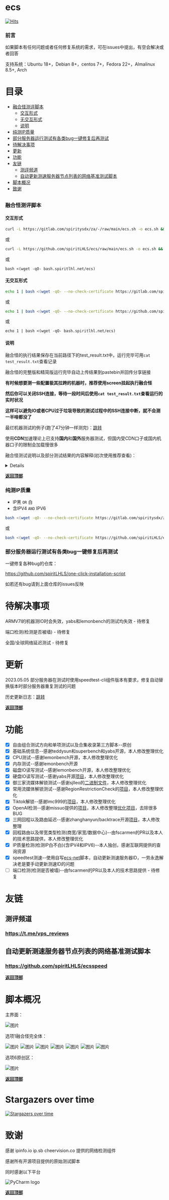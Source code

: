 # ecs

[![Hits](https://hits.seeyoufarm.com/api/count/incr/badge.svg?url=https%3A%2F%2Fgithub.com%2FspiritLHLS%2Fecs&count_bg=%2379C83D&title_bg=%23555555&icon=&icon_color=%23E7E7E7&title=hits&edge_flat=false)](https://hits.seeyoufarm.com)

### 前言

如果脚本有任何问题或者任何修复系统的需求，可在issues中提出，有空会解决或者回答

支持系统：Ubuntu 18+，Debian 8+，centos 7+，Fedora 22+，Almalinux 8.5+, Arch

# 目录
 * [融合怪测评脚本](#融合怪测评脚本)
    * [交互形式](#交互形式)
    * [无交互形式](#无交互形式)
    * [说明](#说明)
 * [纯测IP质量](#纯测IP质量)
 * [部分服务器运行测试有各类bug一键修复后再测试](#部分服务器运行测试有各类bug一键修复后再测试)
 * [待解决事项](#待解决事项)
 * [更新](#更新)
 * [功能](#功能)
 * [友链](#友链)
    * [测评频道](#测评频道)
    * [自动更新测速服务器节点列表的网络基准测试脚本](#自动更新测速服务器节点列表的网络基准测试脚本)
 * [脚本概况](#脚本概况)
 * [致谢](#致谢)

<a id="top"></a>
------
<a id="artical_1"></a>

### 融合怪测评脚本

#### 交互形式

```bash
curl -L https://gitlab.com/spiritysdx/za/-/raw/main/ecs.sh -o ecs.sh && chmod +x ecs.sh && bash ecs.sh
```

或

```bash
curl -L https://github.com/spiritLHLS/ecs/raw/main/ecs.sh -o ecs.sh && chmod +x ecs.sh && bash ecs.sh
```

或

```
bash <(wget -qO- bash.spiritlhl.net/ecs)
```

#### 无交互形式

```bash
echo 1 | bash <(wget -qO- --no-check-certificate https://gitlab.com/spiritysdx/za/-/raw/main/ecs.sh)
```

或

```bash
echo 1 | bash <(wget -qO- --no-check-certificate https://github.com/spiritLHLS/ecs/raw/main/ecs.sh)
```

或

```
echo 1 | bash <(wget -qO- bash.spiritlhl.net/ecs)
```

#### 说明

融合怪的执行结果保存在当前路径下的test_result.txt中，运行完毕可用```cat test_result.txt```查看记录

融合怪的完整版和精简版运行完毕自动上传结果到pastebin并回传分享链接

**有时候想要测一些配置极其拉跨的机器时，推荐使用screen挂起执行融合怪**

**然后你可以关闭SSH连接，等待一段时间后使用```cat test_result.txt```查看运行的实时状况**

**这样可以避免IO或者CPU过于垃圾导致的测试过程中的SSH连接中断，就不会测一半啥都没了**

最烂机器测试的例子(跑了47分钟一样测完)：[跳转](https://github.com/spiritLHLS/ecs/blob/main/lowpage/README.md)

使用**CDN**加速理论上已支持**国内**和**国外**服务器测试，但国内受CDN口子或国内机器口子的限制会加载慢很多

融合怪测试说明以及部分测试结果的内容解释(初次使用推荐查看)：
<details>

除了已标注的原创内容，其余所有分区均为借鉴并进行优化修改后的版本，与原版本基本都不大一样

系统基础信息测试融合了三家还有我自己修补的部分检测(systl和virt)，应该是目前最全面的了

CPU测试使用sysbench测试得分，不是yabs的gb4或gb5，前者只是简单的计算质数测试速度快，后者geekbench是综合测试系统算加权得分，不是同一种东西，别互相比较了，没有任何用处

CPU测试单核得分在5000以上的可以算第一梯队，4000到5000分算第二梯队，每1000分算一档，自己看看自己在哪个档位吧

AMD 7950x单核满血性能得分在6500左右，AMD 5950x单核满血性能得分5700左右，Intel普通的CPU(E5之类的)在1000~800左右，低于500的单核CPU可以算是比较烂的了

IO测试收录了两种，来源于lemonbench的dd磁盘测试和yabs的fio磁盘测试，综合来看会比较好，前者可能误差偏大但测试速度快无硬盘大小限制，后者真实一点但测试速度慢有硬盘以及内存大小要求

流媒体测试收录了两种，一个是go编译的二进制文件和一个shell脚本版本，二者作者有独到之处，互相对比看即可

tiktok测试有superbench和lmc999两种版本，哪个失效了随时可能更新为其中一种版本，以最新的脚本为准

回程路由测试选用的GO编译的二进制版本和朋友pr的版本，本人只做了优化适配多个IP列表

IP质量检测纯个人原创，如有bug或者更多数据库来源可在issues中提出，日常看IP2Location数据库的IP类型即可

融合怪的IP质量检测是简化过的，没有查询Cloudflare的威胁得分，个人原创区的IP质量检测才是完整版(或者仓库说明中列出的那个IP质量检测的命令也是完整版)

三网测速使用自写的测速脚本，尽量使用最新节点最新组件进行测速，且有备用go版本测速，做到自更新测速节点列表，自适应系统环境测速

其他第三方脚本归纳到了第三方脚本区，里面有同类型脚本不同作者的各种竞品脚本，如果融合怪不能使你满意或者有错误，可以看看那部分

原创脚本区是个人原创的部分，有事没事也可以看看，可能会更新某些偏门或者独到的脚本

VPS测试，VPS测速，VPS综合性能测试，VPS回程线路测试，VPS流媒体测试等所有测试融合的脚本，本脚本能融合的都融合了

</details>

**[返回顶部](https://github.com/spiritLHLS/ecs#top)**

### 纯测IP质量

- IP黑 ```OR``` 白
- 含IPV4 ```AND``` IPV6

```bash
bash <(wget -qO- --no-check-certificate https://gitlab.com/spiritysdx/za/-/raw/main/qzcheck.sh)
```

或

```bash
bash <(wget -qO- --no-check-certificate https://github.com/spiritLHLS/ecs/raw/main/qzcheck.sh)
```

### 部分服务器运行测试有各类bug一键修复后再测试

一键修复各种bug的仓库：

https://github.com/spiritLHLS/one-click-installation-script

如若还有bug请到上面仓库的issues反映

# 待解决事项

ARMV7l的机器测IO时会失效，yabs和lemonbench的测试均失效 - 待修复

端口检测(检测是否被墙) - 待修复

全国/全球网络延迟测试 - 待修复

# 更新

2023.05.05 部分服务器在测试时使用speedtest-cli组件版本有要求，修复自动替换版本时部分服务器重复测试的问题

历史更新日志：[跳转](https://github.com/spiritLHLS/ecs/blob/main/CHANGELOG.md)

**[返回顶部](https://github.com/spiritLHLS/ecs#top)**

# 功能

- [x] 自由组合测试方向和单项测试以及合集收录第三方脚本--原创
- [x] 基础系统信息--感谢teddysun和superbench和yabs开源，本人修改整理优化
- [x] CPU测试--感谢lemonbench开源，本人修改整理优化
- [x] 内存测试--感谢lemonbench开源
- [x] 磁盘IO读写测试--感谢lemonbench开源，本人修改整理优化
- [x] 硬盘IO读写测试--感谢yabs开源[项目](https://github.com/masonr/yet-another-bench-script)，本人修改整理优化
- [x] 御三家流媒体解锁测试--感谢sjlleo的[二进制文件](https://github.com/sjlleo?tab=repositories)，本人修改整理优化
- [x] 常用流媒体解锁测试--感谢RegionRestrictionCheck的[项目](https://github.com/lmc999/RegionRestrictionCheck)，本人修改整理优化
- [x] Tiktok解锁--感谢lmc999的[项目](https://github.com/lmc999/TikTokCheck)，本人修改整理优化
- [x] OpenAI检测--感谢missuo提供的[项目](https://github.com/missuo/OpenAI-Checker)，本人修改整理[优化项目](https://github.com/spiritLHLS/OpenAI-Checker)，去除很多BUG
- [x] 三网回程以及路由延迟--感谢zhanghanyun/backtrace开源[项目](https://github.com/zhanghanyun/backtrace)，本人修改整理
- [x] 回程路由以及带宽类型检测(商宽/家宽/数据中心)--由fscarmen的PR以及本人的技术思路提供，本人修改整理优化
- [x] IP质量检测(检测IP白不白)(含IPV4和IPV6)--本人独创，感谢互联网提供的查询资源
- [x] speedtest测速--使用自写[ecs-net](https://github.com/spiritLHLS/ecsspeed)脚本，自动更新测速服务器ID，一劳永逸解决老是要手动更新测速ID的问题
- [ ] 端口检测(检测是否被墙)--由fscarmen的PR以及本人的技术思路提供 - 待修复

# 友链

## 测评频道

### https://t.me/vps_reviews

## 自动更新测速服务器节点列表的网络基准测试脚本

### https://github.com/spiritLHLS/ecsspeed

**[返回顶部](https://github.com/spiritLHLS/ecs#top)**

# 脚本概况

主界面：

![图片](https://user-images.githubusercontent.com/103393591/233968968-e06be6c5-981e-440a-b519-b5d9a219b96a.png)

选项1融合怪完全体：

![图片](https://user-images.githubusercontent.com/103393591/233967406-d2b74a20-8d95-4c18-8df1-254b97942f7d.png)
![图片](https://user-images.githubusercontent.com/103393591/233968402-135c3f5e-def7-4f6e-a113-06d627780323.png)
![图片](https://user-images.githubusercontent.com/103393591/233968486-60ccc9b7-2e4f-4cac-838f-fb4617eb118d.png)
![图片](https://user-images.githubusercontent.com/103393591/233968544-b9d6f9ae-416a-4832-a516-8afb3846e33e.png)
![图片](https://user-images.githubusercontent.com/103393591/233968662-f6174bed-1c72-4385-8716-8e1f9b9c4dce.png)
![图片](https://user-images.githubusercontent.com/103393591/233968669-f58624ba-2611-4232-9326-0ce3e9d02d44.png)
![图片](https://user-images.githubusercontent.com/103393591/233968819-f25086df-b3cd-4103-995a-8cc8512fe89d.png)

选项6原创区：

![图片](https://user-images.githubusercontent.com/103393591/233969037-17d3d8e9-e42e-4314-ab89-13f76ea9fd98.png)

**[返回顶部](https://github.com/spiritLHLS/ecs#top)**

# Stargazers over time

[![Stargazers over time](https://starchart.cc/spiritLHLS/ecs.svg)](https://starchart.cc/spiritLHLS/ecs)

# 致谢

感谢 ipinfo.io ip.sb cheervision.co 提供的网络检测组件

感谢所有开源项目提供的原始测试脚本

同时感谢以下平台

![PyCharm logo](https://resources.jetbrains.com/storage/products/company/brand/logos/PyCharm.png)

**[返回顶部](https://github.com/spiritLHLS/ecs#top)**
